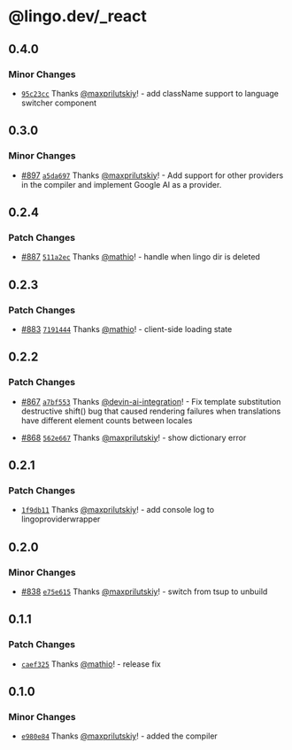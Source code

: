 # @lingo.dev/\_react

## 0.4.0

### Minor Changes

- [`95c23cc`](https://github.com/lingodotdev/lingo.dev/commit/95c23ccbafd335939832dbdd0f995ebcb23082fd) Thanks [@maxprilutskiy](https://github.com/maxprilutskiy)! - add className support to language switcher component

## 0.3.0

### Minor Changes

- [#897](https://github.com/lingodotdev/lingo.dev/pull/897) [`a5da697`](https://github.com/lingodotdev/lingo.dev/commit/a5da697f7efd46de31d17b202d06eb5f655ed9b9) Thanks [@maxprilutskiy](https://github.com/maxprilutskiy)! - Add support for other providers in the compiler and implement Google AI as a provider.

## 0.2.4

### Patch Changes

- [#887](https://github.com/lingodotdev/lingo.dev/pull/887) [`511a2ec`](https://github.com/lingodotdev/lingo.dev/commit/511a2ecd68a9c5e2800035d5c6a6b5b31b2dc80f) Thanks [@mathio](https://github.com/mathio)! - handle when lingo dir is deleted

## 0.2.3

### Patch Changes

- [#883](https://github.com/lingodotdev/lingo.dev/pull/883) [`7191444`](https://github.com/lingodotdev/lingo.dev/commit/7191444f67864ea5b5a91a9be759b2445bf186d3) Thanks [@mathio](https://github.com/mathio)! - client-side loading state

## 0.2.2

### Patch Changes

- [#867](https://github.com/lingodotdev/lingo.dev/pull/867) [`a7bf553`](https://github.com/lingodotdev/lingo.dev/commit/a7bf5538b5b72e41f90371f6211378aac7d5f800) Thanks [@devin-ai-integration](https://github.com/apps/devin-ai-integration)! - Fix template substitution destructive shift() bug that caused rendering failures when translations have different element counts between locales

- [#868](https://github.com/lingodotdev/lingo.dev/pull/868) [`562e667`](https://github.com/lingodotdev/lingo.dev/commit/562e667471abb51d7dd193217eefb8e8b3f8a686) Thanks [@maxprilutskiy](https://github.com/maxprilutskiy)! - show dictionary error

## 0.2.1

### Patch Changes

- [`1f9db11`](https://github.com/lingodotdev/lingo.dev/commit/1f9db11a53d8c75ce0e83517b73d43544d0f0fd2) Thanks [@maxprilutskiy](https://github.com/maxprilutskiy)! - add console log to lingoproviderwrapper

## 0.2.0

### Minor Changes

- [#838](https://github.com/lingodotdev/lingo.dev/pull/838) [`e75e615`](https://github.com/lingodotdev/lingo.dev/commit/e75e615ab17e279deb5a505dbda682fdfc7ead62) Thanks [@maxprilutskiy](https://github.com/maxprilutskiy)! - switch from tsup to unbuild

## 0.1.1

### Patch Changes

- [`caef325`](https://github.com/lingodotdev/lingo.dev/commit/caef3253bc99fa7bf7a0b40e5604c3590dcb4958) Thanks [@mathio](https://github.com/mathio)! - release fix

## 0.1.0

### Minor Changes

- [`e980e84`](https://github.com/lingodotdev/lingo.dev/commit/e980e84178439ad70417d38b425acf9148cfc4b6) Thanks [@maxprilutskiy](https://github.com/maxprilutskiy)! - added the compiler
